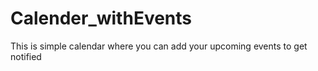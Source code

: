# Calender_withEvents
This is simple calendar where you can add your upcoming events to get notified
